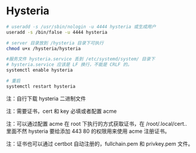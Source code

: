 # Hysteria

```bash
# useradd -s /usr/sbin/nologin -u 4444 hysteria 或生成用户
useradd -s /bin/false -u 4444 hysteria

# server 目录放到 /hysteria 目录下可执行
chmod u+x /hysteria/hysteria

#服务文件 hysteria.service 丢到 /etc/systemd/system/ 目录下
# hysteria.service 应该是 LF 换行，不能是 CRLF 的。
systemctl enable hysteria

# 重启
systemctl restart hysteria
```

注：自行下载 hysteria 二进制文件

注：需要证书，cert 和 key 必填或者配置 acme

注：可以通过配置 acme 在 root 下执行的方式获取证书，在 /root/.local/cert.. 里面不然 hysteria 要给添加 443 80 的权限用来使用 acme 注册证书。

注：证书也可以通过 certbot 自动注册的，fullchain.pem 和 privkey.pem 文件。
